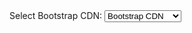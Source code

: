 <div id="cdn-widget">
    <label for="cdn-select">Select Bootstrap CDN:</label>
    <select id="cdn-select" onchange="changeCDN(this.value)">
        <option value="https://stackpath.bootstrapcdn.com/bootstrap/4.5.2/css/bootstrap.min.css">Bootstrap CDN</option>
        <option value="https://cdn.jsdelivr.net/npm/bootstrap@5.0.0-beta3/dist/css/bootstrap.min.css">Bootstrap 5 CDN</option>
        <!-- Add more options for different CDNs if needed -->
    </select>
</div>

